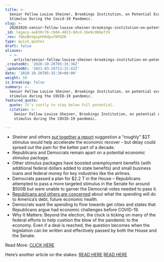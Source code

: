 ```yaml
---
title: >-
  Senior Fellow Louise Sheiner, Brookings Institution, on Potential Economic
  Stimulus During the Covid-19 Pandemic.
slug: >-
  20201026-senior-fellow-louise-sheiner-brookings-institution-on-potential-economic-stimulus-during-the-covid-19-pandemic
_id: legacy-aa830c76-cb04-4823-8dcd-1be9c96bef29
_rev: 7QmxBnVgzphH4dpufNYQZD
type: quick_quotes
draft: false
aliases:
  - >-
    article/senior-fellow-louise-sheiner-brookings-institution-on-potential-economic-stimulus-during-the-covid-19-pandemic/
_createdAt: '2020-10-26T05:35:36Z'
_updatedAt: '2021-03-16T12:32:42Z'
date: '2020-10-26T05:35:36+00:00'
weight: 50
is_breaking: false
summary: >-
  Senior Fellow Louise Sheiner, Brookings Institution, on potential economic
  stimulus during the COVID-19 pandemic.
featured_quote:
  quote: It’s costly to stay below full potential.
  citation: >-
    Senior Fellow Louise Sheiner, Brookings Institution, on potential economic
    stimulus during the COVID-19 pandemic.

---
```

* Sheiner and others [put together a report](https://www.wsj.com/articles/officials-call-for-quick-stimulus-deal-to-forestall-lackluster-u-s-economic-recovery-11603450801) suggestion a “roughly” $2T stimulus would help accelerate the economic recover – but delay could spread out the pain for the better part of a decade.
* Republicans and Democrats remain apart on a potential economic stimulus package.
* Other stimulus packages have boosted unemployment benefits (with additional federal dollars added to state benefits) and small business loans and federal money for key industries like the airlines.
* Democrats passed a plan for $2.2 T in the House – Republicans attempted to pass a more targeted stimulus in the Senate for around $500B but were unable to garner the Democrat votes needed to pass it.
* [Republicans and others are concerned](https://www.smarthernews.com/article/stimulus-update-oct-21/) about what the spending will do to America’s debt, future economic health.
* Democrats want the spending to flow towards get cities and states that Republicans argue had economic challenges before COVID-19.
* Why It Matters: Beyond the election, the clock is ticking on many of the federal efforts to help cushion the blow of the pandemic to the economy. Even if a deal is reached, the question becomes when the legislation can be written and effectively passed by both the House and the Senate.

Read More: [CLICK HERE](https://www.wsj.com/articles/officials-call-for-quick-stimulus-deal-to-forestall-lackluster-u-s-economic-recovery-11603450801)

Here’s another article on the stakes: [READ HERE](https://www.cnbc.com/2020/10/22/jpmorgan-asset-management-on-economic-recovery-us-stimulus-talks.html) [READ HERE](https://www.cnbc.com/2020/10/22/jpmorgan-asset-management-on-economic-recovery-us-stimulus-talks.html)